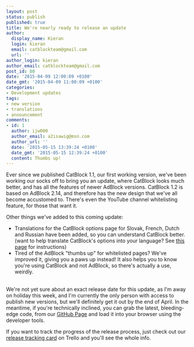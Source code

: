 ```yaml
---
layout: post
status: publish
published: true
title: We're nearly ready to release an update
author:
  display_name: Kieran
  login: kieran
  email: catblockteam@gmail.com
  url: ''
author_login: kieran
author_email: catblockteam@gmail.com
post_id: 80
date: '2015-04-09 12:00:09 +0100'
date_gmt: '2015-04-09 11:00:09 +0100'
categories:
- Development updates
tags:
- new version
- translations
- announcement
comments:
- id: 1
  author: ijw000
  author_email: a2isawig@msn.com
  author_url: ''
  date: '2015-05-15 13:39:24 +0100'
  date_gmt: '2015-05-15 12:39:24 +0100'
  content: Thumbs up!
---
```

<p>Ever since we published CatBlock 1.1, our first working version, we've been working our socks off to bring you an update, where CatBlock looks much better, and has all the features of newer AdBlock versions. CatBlock 1.2 is based on AdBlock 2.14, and therefore has the new design that we've all become accustomed to. There's even the YouTube channel whitelisting feature, for those that want it.</p>
<p>Other things we've added to this coming update:</p>
<ul>
<li>Translations for the CatBlock options page for Slovak, French, Dutch and Russian have been added, so you can understand CatBlock better. (want to help translate CatBlock's options into your language? See <a href="https://github.com/CatBlock/catblock/wiki/Translators">this page</a> for instructions)</li>
<li>Tired of the AdBlock "thumbs up" for whitelisted pages? We've improved it, giving you a paws up instead! It also helps you to know you're using CatBlock and not AdBlock, so there's actually a use, weirdly.</li><br />
</ul></p>
<p>We're not yet sure about an exact release date for this update, as I'm away on holiday this week, and I'm currently the only person with access to publish new versions, but we'll definitely get it out by the end of April. In the meantime, if you're technically inclined, you can grab the latest, bleeding-edge code, from our <a href="https://github.com/CatBlock/catblock">GitHub Page</a> and load it into your browser using the developer tools.</p>
<p>If you want to track the progress of the release process, just check out our <a href="https://trello.com/c/HonP5i1k">release tracking card</a> on Trello and you'll see the whole info.</p>
